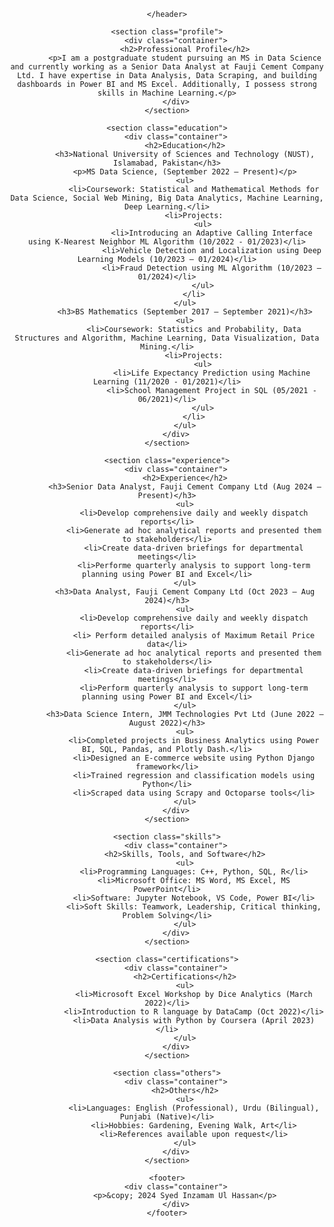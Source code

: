 <html lang="en">
<head>
</head>
<body>
    <header>

    </header>

    <section class="profile">
        <div class="container">
            <h2>Professional Profile</h2>
            <p>I am a postgraduate student pursuing an MS in Data Science and currently working as a Senior Data Analyst at Fauji Cement Company Ltd. I have expertise in Data Analysis, Data Scraping, and building dashboards in Power BI and MS Excel. Additionally, I possess strong skills in Machine Learning.</p>
        </div>
    </section>

    <section class="education">
        <div class="container">
            <h2>Education</h2>
            <h3>National University of Sciences and Technology (NUST), Islamabad, Pakistan</h3>
            <p>MS Data Science, (September 2022 – Present)</p>
            <ul>
                <li>Coursework: Statistical and Mathematical Methods for Data Science, Social Web Mining, Big Data Analytics, Machine Learning, Deep Learning.</li>
                <li>Projects:
                    <ul>
                        <li>Introducing an Adaptive Calling Interface using K-Nearest Neighbor ML Algorithm (10/2022 - 01/2023)</li>
                        <li>Vehicle Detection and Localization using Deep Learning Models (10/2023 – 01/2024)</li>
                        <li>Fraud Detection using ML Algorithm (10/2023 – 01/2024)</li>
                    </ul>
                </li>
            </ul>
            <h3>BS Mathematics (September 2017 – September 2021)</h3>
            <ul>
                <li>Coursework: Statistics and Probability, Data Structures and Algorithm, Machine Learning, Data Visualization, Data Mining.</li>
                <li>Projects:
                    <ul>
                        <li>Life Expectancy Prediction using Machine Learning (11/2020 - 01/2021)</li>
                        <li>School Management Project in SQL (05/2021 - 06/2021)</li>
                    </ul>
                </li>
            </ul>
        </div>
    </section>

    <section class="experience">
        <div class="container">
            <h2>Experience</h2>
            <h3>Senior Data Analyst, Fauji Cement Company Ltd (Aug 2024 – Present)</h3>
            <ul>
                <li>Develop comprehensive daily and weekly dispatch reports</li>
                <li>Generate ad hoc analytical reports and presented them to stakeholders</li>
                <li>Create data-driven briefings for departmental meetings</li>
                <li>Performe quarterly analysis to support long-term planning using Power BI and Excel</li>
            </ul>
            <h3>Data Analyst, Fauji Cement Company Ltd (Oct 2023 – Aug 2024)</h3>
            <ul>
                <li>Develop comprehensive daily and weekly dispatch reports</li>
                <li> Perform detailed analysis of Maximum Retail Price data</li>
                <li>Generate ad hoc analytical reports and presented them to stakeholders</li>
                <li>Create data-driven briefings for departmental meetings</li>
                <li>Perform quarterly analysis to support long-term planning using Power BI and Excel</li>
            </ul>
            <h3>Data Science Intern, JMM Technologies Pvt Ltd (June 2022 – August 2022)</h3>
            <ul>
                <li>Completed projects in Business Analytics using Power BI, SQL, Pandas, and Plotly Dash.</li>
                <li>Designed an E-commerce website using Python Django framework</li>
                <li>Trained regression and classification models using Python</li>
                <li>Scraped data using Scrapy and Octoparse tools</li>
            </ul>
        </div>
    </section>

    <section class="skills">
        <div class="container">
            <h2>Skills, Tools, and Software</h2>
            <ul>
                <li>Programming Languages: C++, Python, SQL, R</li>
                <li>Microsoft Office: MS Word, MS Excel, MS PowerPoint</li>
                <li>Software: Jupyter Notebook, VS Code, Power BI</li>
                <li>Soft Skills: Teamwork, Leadership, Critical thinking, Problem Solving</li>
            </ul>
        </div>
    </section>

    <section class="certifications">
        <div class="container">
            <h2>Certifications</h2>
            <ul>
                <li>Microsoft Excel Workshop by Dice Analytics (March 2022)</li>
                <li>Introduction to R language by DataCamp (Oct 2022)</li>
                <li>Data Analysis with Python by Coursera (April 2023)</li>
            </ul>
        </div>
    </section>

    <section class="others">
        <div class="container">
            <h2>Others</h2>
            <ul>
                <li>Languages: English (Professional), Urdu (Bilingual), Punjabi (Native)</li>
                <li>Hobbies: Gardening, Evening Walk, Art</li>
                <li>References available upon request</li>
            </ul>
        </div>
    </section>

    <footer>
        <div class="container">
            <p>&copy; 2024 Syed Inzamam Ul Hassan</p>
        </div>
    </footer>
</body>
</html>
